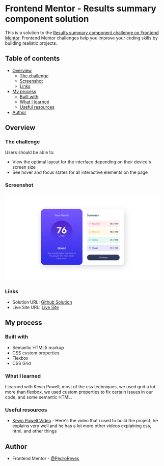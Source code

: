 # Frontend Mentor - Results summary component solution

This is a solution to the [Results summary component challenge on Frontend Mentor](https://www.frontendmentor.io/challenges/results-summary-component-CE_K6s0maV). Frontend Mentor challenges help you improve your coding skills by building realistic projects. 

## Table of contents

- [Overview](#overview)
  - [The challenge](#the-challenge)
  - [Screenshot](#screenshot)
  - [Links](#links)
- [My process](#my-process)
  - [Built with](#built-with)
  - [What I learned](#what-i-learned)
  - [Useful resources](#useful-resources)
- [Author](#author)

## Overview

### The challenge

Users should be able to:

- View the optimal layout for the interface depending on their device's screen size
- See hover and focus states for all interactive elements on the page

### Screenshot

![](./screenshot.jpg)

### Links

- Solution URL: [Github Solution](https://github.com/PedroReves/Result-Summary)
- Live Site URL: [Live Site](https://pedroreves.github.io/Result-Summary/)

## My process

### Built with

- Semantic HTML5 markup
- CSS custom properties
- Flexbox
- CSS Grid

### What I learned

I learned with Kevin Powell, most of the css techniques, we used grid a lot more than flexbox, we used custom properties to fix certain issues in our code, and some semantic HTML.

### Useful resources

- [Kevin Powell Video](https://www.youtube.com/watch?v=KqFAs5d3Yl8) - Here's the video that i used to build the project, he explains very well and he has a lot more other videos explaining css, html, and other things

## Author

- Frontend Mentor - [@PedroReves](https://www.frontendmentor.io/profile/PedroReves)

